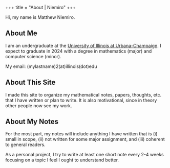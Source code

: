 +++
title = "About | Niemiro"
+++

Hi, my name is Matthew Niemiro. 

## About Me

I am an undergraduate at the [University of Illinois at Urbana-Champaign](https://illinois.edu/). I expect to graduate in 2024 with a degree in mathematics (major) and computer science (minor).

My email: (mylastname)2(at)illinois(dot)edu

## About This Site

I made this site to organize my mathematical notes, papers, thoughts, etc. that I have written or plan to write. It is also motivational, since in theory other people now see my work.

## About My Notes

For the most part, my notes will include anything I have written that is (i) small in scope, (ii) not written for some major assignment, and (iii) coherent to general readers.

As a personal project, I try to write at least one short note every 2-4 weeks focusing on a topic I feel I ought to understand better.


